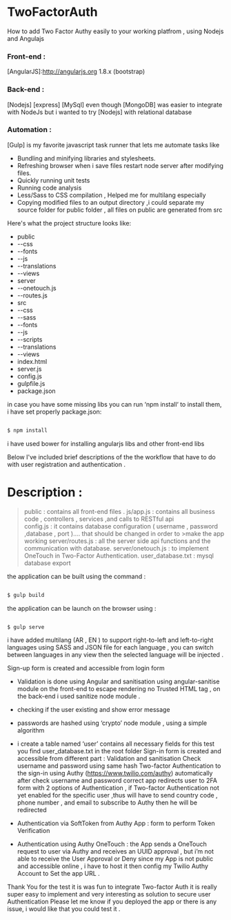 # TwoFactorAuth
How to add Two Factor Authy easily to your working platfrom , using Nodejs and Angulajs

### Front-end :
[AngularJS]:<http://angularjs.org> 1.8.x (bootstrap) 
### Back-end : 
[Nodejs] 
[express] 
[MySql] even though [MongoDB] was easier to integrate with NodeJs but i wanted to try [Nodejs] with relational database 
### Automation :
[Gulp] is my favorite javascript task runner that lets me automate tasks like 

* Bundling and minifying libraries and stylesheets.
* Refreshing browser when i save files restart node server after modifying files.
* Quickly running unit tests 
* Running code analysis
* Less/Sass to CSS compilation , Helped me for multilang especially
* Copying modified files to an output directory ,i could separate my source folder for public folder , all files on public are  generated from src
 


Here's what the project structure looks like: 
* public
* --css
* --fonts
* --js
* --translations
* --views
* server
* --onetouch.js
* --routes.js
* src
* --css
* --sass
* --fonts
* --js
* --scripts
* --translations
* --views
* index.html
* server.js
* config.js
* gulpfile.js
* package.json






in case  you have some missing libs you can run ‘npm install‘ to install them, i have set properly package.json:


```sh

$ npm install 

```

i have used bower for installing angularjs libs and other front-end libs 


Below I've included brief descriptions of the the workflow that have to do with user registration and authentication .




# Description :


>public :  contains all front-end files .
>js/app.js : contains all business code , controllers , services ,and calls to RESTful api  
>config.js : it contains database configuration ( username , password ,database , port )…. that should be changed in order to >make the app working 
>server/routes.js : all the server side api functions and the communication with database.
>server/onetouch.js : to implement OneTouch in Two-Factor Authentication.
>user_database.txt : mysql database export 






the application can be built using the command :

```sh

$ gulp build

```
the application can be launch on the browser using :
```sh

$ gulp serve

```
i have added multilang  (AR , EN ) to support right-to-left and left-to-right languages using SASS and JSON file for each language , you can switch between languages in any view then the selected language will be injected .


Sign-up form is created and accessible from login form  
- Validation is done using Angular  and sanitisation using angular-sanitise module on the front-end to escape rendering no Trusted HTML tag , on the back-end i used sanitize node module .
- checking if the user existing and show error message
- passwords are hashed using ‘crypto’ node module , using a simple algorithm 
- i create a table named ‘user’  contains all necessary fields for this test you find  user_database.txt  in the root folder 
Sign-in form is created and accessible from different part :
Validation and sanitisation 
Check username and password using same hash 
Two-factor Authentication to the sign-in using Authy (https://www.twilio.com/authy)
 automatically after check username and password correct app redirects user to  2FA form 
with 2 options of Authentication , if Two-factor Authentication not yet enabled for the specific user ,thus will have to send country code , phone number , and email to subscribe to Authy then he will be redirected
- Authentication via SoftToken from Authy App :  form to perform Token Verification  


- Authentication using Authy OneTouch : the App sends a OneTouch request to user via Authy and receives an UUID approval  , but i’m not able to receive the User Approval or Deny since  my App is not public and accessible online , i have to host it then config my Twilio Authy Account to Set the app URL  .


Thank You for the test it is was fun to integrate Two-factor Auth it is really super easy to implement and very interesting as solution to secure user Authentication 
Please let me know if you deployed the app or there is any issue, i would like that you could test it .









